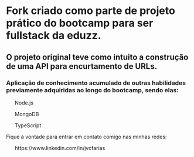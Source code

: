 <h1>Fork criado como parte de projeto prático do bootcamp para ser fullstack da eduzz.</h1> 

<h2>O projeto original teve como intuito a construção de uma API para encurtamento de URLs.</h2>

<h3>Aplicação de conhecimento acumulado de outras habilidades previamente adquiridas ao longo do bootcamp, sendo elas: </h3>
<ul>Node.js</ul>
<ul>MongoDB</ul>
<ul>TypeScript</ul>

Fique à vontade para entrar em contato comigo nas minhas redes: 
<ul> https://www.linkedin.com/in/jvcfarias </ul>
  
